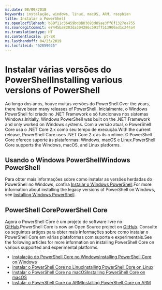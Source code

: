 ```yaml
---
ms.date: 08/09/2018
keywords: instalação, windows, linux, macOS, ARM, raspbian
title: Instalar o PowerShell
ms.openlocfilehash: b89f11c36459bd0b03693d89ae3ff6f1327ea755
ms.sourcegitcommit: e7445ba8203da304286c591ff513900ad1c244a4
ms.translationtype: HT
ms.contentlocale: pt-BR
ms.lasthandoff: 04/23/2019
ms.locfileid: "62059025"
---
```

# <a name="installing-various-versions-of-powershell"></a><span data-ttu-id="752db-103">Instalar várias versões do PowerShell</span><span class="sxs-lookup"><span data-stu-id="752db-103">Installing various versions of PowerShell</span></span>

<span data-ttu-id="752db-104">Ao longo dos anos, houve muitas versões do PowerShell.</span><span class="sxs-lookup"><span data-stu-id="752db-104">Over the years, there have been many releases of PowerShell.</span></span> <span data-ttu-id="752db-105">Inicialmente, o Windows PowerShell foi criado no .NET Framework e só funcionava nos sistemas Windows.</span><span class="sxs-lookup"><span data-stu-id="752db-105">Initially, Windows PowerShell was built on the .NET Framework and only worked on Windows systems.</span></span> <span data-ttu-id="752db-106">Com a versão atual, o PowerShell Core usa o .NET Core 2.x como seu tempo de execução.</span><span class="sxs-lookup"><span data-stu-id="752db-106">With the current release, PowerShell Core uses .NET Core 2.x as its runtime.</span></span> <span data-ttu-id="752db-107">O PowerShell Core oferece suporte às plataformas: Windows, macOS e Linux.</span><span class="sxs-lookup"><span data-stu-id="752db-107">PowerShell Core supports the Windows, macOS, and Linux platforms.</span></span>

## <a name="windows-powershell"></a><span data-ttu-id="752db-108">Usando o Windows PowerShell</span><span class="sxs-lookup"><span data-stu-id="752db-108">Windows PowerShell</span></span>

<span data-ttu-id="752db-109">Para obter mais informações sobre como instalar as versões herdadas do PowerShell no Windows, confira [Instalar o Windows PowerShell](installing-windows-powershell.md).</span><span class="sxs-lookup"><span data-stu-id="752db-109">For more information about installing the legacy versions of PowerShell on Windows, see [Installing Windows PowerShell](installing-windows-powershell.md).</span></span>

## <a name="powershell-core"></a><span data-ttu-id="752db-110">PowerShell Core</span><span class="sxs-lookup"><span data-stu-id="752db-110">PowerShell Core</span></span>

<span data-ttu-id="752db-111">Agora o PowerShell Core é um projeto de software livre no [GitHub](https://github.com/powershell/powershell).</span><span class="sxs-lookup"><span data-stu-id="752db-111">PowerShell Core is now an Open Source project on [GitHub](https://github.com/powershell/powershell).</span></span>
<span data-ttu-id="752db-112">Consulte os seguintes artigos para obter mais informações sobre como instalar o PowerShell Core em várias plataformas com suporte e experimentais.</span><span class="sxs-lookup"><span data-stu-id="752db-112">See the following articles for more information on installing PowerShell Core on various supported and experimental platforms.</span></span>

- [<span data-ttu-id="752db-113">Instalação do PowerShell Core no Windows</span><span class="sxs-lookup"><span data-stu-id="752db-113">Installing PowerShell Core on Windows</span></span>](Installing-PowerShell-Core-on-Windows.md)
- [<span data-ttu-id="752db-114">Instalar o PowerShell Core no Linux</span><span class="sxs-lookup"><span data-stu-id="752db-114">Installing PowerShell Core on Linux</span></span>](Installing-PowerShell-Core-on-Linux.md)
- [<span data-ttu-id="752db-115">Instalar o PowerShell Core no macOS</span><span class="sxs-lookup"><span data-stu-id="752db-115">Installing PowerShell Core on macOS</span></span>](Installing-PowerShell-Core-on-macOS.md)
- [<span data-ttu-id="752db-116">Instalar o PowerShell Core no ARM</span><span class="sxs-lookup"><span data-stu-id="752db-116">Installing PowerShell Core on ARM</span></span>](PowerShell-Core-on-ARM.md)

